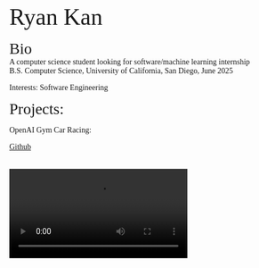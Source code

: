 
<span style="font-family:Times New Roman; font-size:3em;">Ryan Kan </span>
<br>
<br>
<span style="font-family:Times New Roman; font-size:2em;">Bio </span>
<br>
<span style="font-family:Times New Roman; font-size:1em;">A computer science student looking for software/machine learning internship</span>
<br>
<span style="font-family:Times New Roman; font-size:1em;">B.S. Computer Science, University of California, San Diego, June 2025</span>
<br>

<span style="font-family:Times New Roman; font-size:1em;">Interests: Software Engineering</span>

<span style="font-family:Times New Roman; font-size:2em;">Projects: </span> 


<span style="font-family:Times New Roman; font-size:1em;">OpenAI Gym Car Racing:
</span> 
<br>

<span style="font-family:Times New Roman; font-size:1em;"> [Github](https://github.com/kan-ryan/CarRacing)
</span> 

<br>
<video width="320" heigh = "320" controls> 
    <source src = "car_racing.mp4" type="video/mp4">
</video>
<br>

